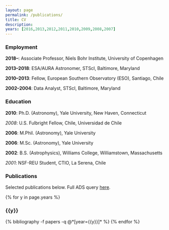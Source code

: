 ```yaml
---
layout: page
permalink: /publications/
title: CV
description: 
years: [2016,2013,2012,2011,2010,2009,2008,2007]
---
```


### Employment

**2018&ndash;**: Associate Professor, Niels Bohr Institute, University of Copenhagen

**2013&ndash;2018**: ESA/AURA Astronomer, STScI, Baltimore, Maryland

**2010&ndash;2013**: Fellow, European Southern Observatory (ESO), Santiago, Chile

**2002&ndash;2004**: Data Analyst, STScI, Baltimore, Maryland

### Education

**2010**: Ph.D. (Astronomy), Yale University, New Haven, Connecticut

*2008*: U.S. Fulbright Fellow, Chile, Universidad de Chile

**2006**: M.Phil. (Astronomy), Yale University

**2006**: M.Sc. (Astronomy), Yale University

**2002**: B.S. (Astrophysics), Williams College, Williamstown, Massachusetts

*2001*: NSF-REU Student, CTIO, La Serena, Chile


### Publications

Selected publications below.  Full ADS query [here](https://ui.adsabs.harvard.edu/search/p_=0&q=brammer%2C%20g&sort=citation_count%20desc%2C%20bibcode%20desc).

{% for y in page.years %}
  <h3 class="year">{{y}}</h3>
  {% bibliography -f papers -q @*[year={{y}}]* %}
{% endfor %}
